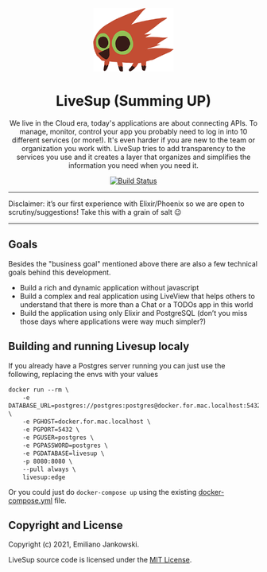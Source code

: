 <p align="center">
  <img src="assets/static/images/logo-mid.png" height="128">
  
  <h1 align="center">LiveSup (Summing UP)</h1>
  
  <p align="center">
    We live in the Cloud era, today's applications are about connecting APIs. To manage, monitor, control your app you probably need to log in into 10 different services (or more!). It's even harder if you are new to the team or organization you work with. LiveSup tries to add transparency to the services you use and it creates a layer that organizes and simplifies the information you need when you need it.
  </p>
</p>

<p align="center">
  <a href="#">
    <img alt="Build Status" src="https://github.com/livesup-dev/livesup/actions/workflows/test.yml/badge.svg">
  </a>
</p>

---

Disclaimer: it’s our first experience with Elixir/Phoenix so we are open to scrutiny/suggestions! Take this with a grain of salt :wink:

---

## Goals

Besides the "business goal" mentioned above there are also a few technical goals behind this development. 

* Build a rich and dynamic application without javascript
* Build a complex and real application using LiveView that helps others to understand that there is more than a Chat or a TODOs app in this world
* Build the application using only Elixir and PostgreSQL (don’t you miss those days where applications were way much simpler?)

## Building and running Livesup localy

If you already have a Postgres server running you can just use the following, replacing the envs with your values

```
docker run --rm \
    -e DATABASE_URL=postgres://postgres:postgres@docker.for.mac.localhost:5432/livesup \
    -e PGHOST=docker.for.mac.localhost \
    -e PGPORT=5432 \
    -e PGUSER=postgres \
    -e PGPASSWORD=postgres \
    -e PGDATABASE=livesup \
    -p 8080:8080 \
    --pull always \
    livesup:edge
```

Or you could just do `docker-compose up` using the existing [docker-compose.yml](docker-compose.yml) file.


## Copyright and License

Copyright (c) 2021, Emiliano Jankowski.

LiveSup source code is licensed under the [MIT License](LICENSE.md).
